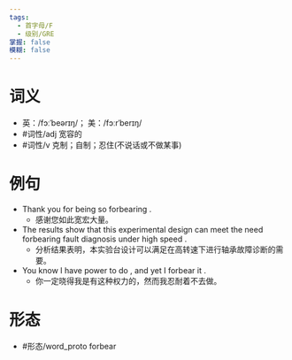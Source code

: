 ```yaml
---
tags:
  - 首字母/F
  - 级别/GRE
掌握: false
模糊: false
---
```

# 词义
- 英：/fɔːˈbeərɪŋ/； 美：/fɔːrˈberɪŋ/
- #词性/adj  宽容的
- #词性/v  克制；自制；忍住(不说话或不做某事)
# 例句
- Thank you for being so forbearing .
	- 感谢您如此宽宏大量。
- The results show that this experimental design can meet the need forbearing fault diagnosis under high speed .
	- 分析结果表明，本实验台设计可以满足在高转速下进行轴承故障诊断的需要。
- You know I have power to do , and yet I forbear it .
	- 你一定晓得我是有这种权力的，然而我忍耐着不去做。
# 形态
- #形态/word_proto forbear
